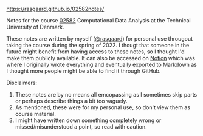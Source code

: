 https://rasgaard.github.io/02582notes/

Notes for the course [02582](https://kurser.dtu.dk/course/02582) Computational Data Analysis at the Technical University of Denmark.


These notes are written by myself ([@rasgaard](https://github.com/rasgaard/)) for personal use througout taking the course during the spring of 2022. 
I thougt that someone in the future might benefit from having access to these notes, so I thought I'd make them publicly available. 
It can also be accessed on [Notion](https://rasgaard.notion.site/Computational-Data-Analysis-524da89eb1bc4985b0b100d3a80ca71c) which was where I originally wrote everything and eventually exported to Markdown as I thought more people might be able to find it through GitHub.

Disclaimers:
1. These notes are by no means all emcopassing as I sometimes skip parts or perhaps describe things a bit too vaguely.
2. As mentioned, these were for my personal use, so don't view them as course material.
3. I might have written down something completely wrong or missed/misunderstood a point, so read with caution.
